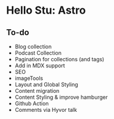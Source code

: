 # Hello Stu: Astro

## To-do

- Blog collection
- Podcast Collection
- Pagination for collections (and tags)
- Add in MDX support
- SEO
- imageTools
- Layout and Global Styling
- Content migration
- Content Styling & improve hamburger
- Github Action
- Comments via Hyvor talk

